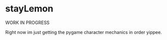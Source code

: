 # stayLemon
WORK IN PROGRESS

Right now im just getting the pygame character mechanics in order yippee.